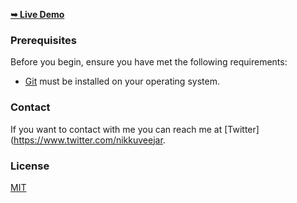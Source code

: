 


  <a href="https://credfill-pvt-ltd.github.io/credfill.github.io/"><strong>➥ Live Demo</strong></a>




### Prerequisites

Before you begin, ensure you have met the following requirements:

* [Git](https://git-scm.com/downloads "Download Git") must be installed on your operating system.



### Contact

If you want to contact with me you can reach me at [Twitter](https://www.twitter.com/nikkuveejar.

### License

[MIT](https://choosealicense.com/licenses/mit/)

